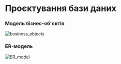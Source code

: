# Проєктування бази даних

### Модель бізнес-об'єктів

![business_objects](http://www.plantuml.com/plantuml/proxy?cache=no&src=https://raw.githubusercontent.com/VitaliiZZzz/project_managment_system/master/src/uml/business_objects)

### ER-модель

![ER_model](http://www.plantuml.com/plantuml/proxy?cache=no&src=https://raw.githubusercontent.com/VitaliiZZzz/project_managment_system/master/src/uml/ER_model)
